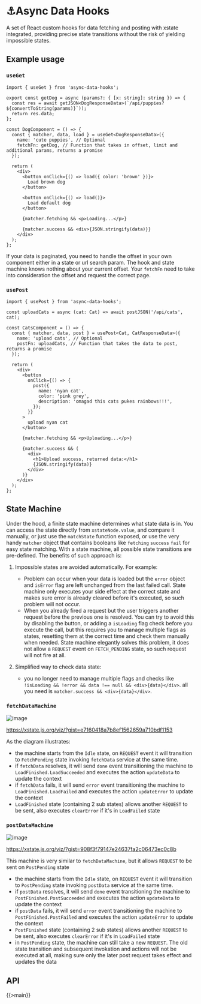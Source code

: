# ⚓Async Data Hooks

A set of React custom hooks for data fetching and posting with xstate integrated, providing precise state transitions
without the risk of yielding impossible states.

## Example usage

### `useGet`

```tsx
import { useGet } from 'async-data-hooks';

export const getDog = async (params?: { [x: string]: string }) => {
  const res = await getJSON<DogResponseData>(`/api/puppies?${convertToString(params)}`));
  return res.data;
};

const DogComponent = () => {
  const { matcher, data, load } = useGet<DogResponseData>({
    name: 'cute puppies', // Optional
    fetchFn: getDog, // Function that takes in offset, limit and additional params, returns a promise
  });

  return (
    <div>
      <button onClick={() => load({ color: 'brown' })}>
        Load brown dog
      </button>

      <button onClick={() => load()}>
        Load default dog
      </button>

      {matcher.fetching && <p>Loading...</p>}

      {matcher.success && <div>{JSON.stringify(data)}}
    </div>
  );
};
```

If your data is paginated, you need to handle the offset in your own component either in a state or url search param. The hook and state machine knows nothing about your current offset. Your `fetchFn` need to take into consideration the offset and request the correct page.

### `usePost`

```tsx
import { usePost } from 'async-data-hooks';

const uploadCats = async (cat: Cat) => await postJSON('/api/cats', cat);

const CatsComponent = () => {
  const { matcher, data, post } = usePost<Cat, CatResponseData>({
    name: 'upload cats', // Optional
    postFn: uploadCats, // Function that takes the data to post, returns a promise
  });

  return (
    <div>
      <button
        onClick={() => {
          post({
            name: 'nyan cat',
            color: 'pink grey',
            description: 'omagad this cats pukes rainbows!!!',
          });
        }}
      >
        upload nyan cat
      </button>

      {matcher.fetching && <p>Uploading...</p>}

      {matcher.success && (
        <div>
          <h1>Upload success, returned data:</h1>
          {JSON.stringify(data)}
        </div>
      )}
    </div>
  );
};
```

## State Machine

Under the hood, a finite state machine determines what state data is in. You can access the state directly from `xstateNode.value`, and compare it manually, or just use the `matchState` function exposed, or use the very handy `matcher` object that contains booleans like `fetching` `success` `fail` for easy state matching.
With a state machine, all possible state transitions are pre-defined. The benefits of such approach is:

1. Impossible states are avoided automatically. For example:

   - Problem can occur when your data is loaded but the `error` object and `isError` flag are left unchanged from the last failed call. State machine only executes your side effect at the correct state and makes sure error is already cleared before it's executed, so such problem will not occur.
   - When you already fired a request but the user triggers another request before the previous one is resolved. You can try to avoid this by disabling the button, or adding a `isLoading` flag check before you execute the call, but this requires you to manage multiple flags as states, resetting them at the correct time and check them manually when needed. State machine elegantly solves this problem, it does not allow a `REQUEST` event on `FETCH_PENDING` state, so such request will not fire at all.

2. Simplified way to check data state:
   - you no longer need to manage multiple flags and checks like `!isLoading && !error && data !== null && <div>{data}</div>`. all you need is `matcher.success && <div>{data}</div>`.

<!-- ### Visualization

To visualize the statecharts in this package, refer to the `/viz`:

```bash
yarn start
```

Then go to `http://localhost:3000/?machine=fetchDataMachine` or `http://localhost:3000/?machine=postDataMachine` to get an interactive visulization of the state charts. -->

### `fetchDataMachine`

![image](/uploads/ee6b3d50491a7c04a30c5a8358212f1e/image.png)

https://xstate.js.org/viz/?gist=e7160418a7b8ef1562659a710bdf1153

As the diagram illustrates:

- the machine starts from the `Idle` state, on `REQUEST` event it will transition to `FetchPending` state invoking `fetchData` service at the same time.
- if `fetchData` resolves, it will send `done` event transitioning the machine to `LoadFinished.LoadSucceeded` and executes the action `updateData` to update the context
- if `fetchData` fails, it will send `error` event transitioning the machine to `LoadFinished.LoadFailed` and executes the action `updateError` to update the context
- `LoadFinished` state (containing 2 sub states) allows another `REQUEST` to be sent, also executes `clearError` if it's in `LoadFailed` state

### `postDataMachine`

![image](/uploads/9d0e96b3894350b9f6e0ad3f24adaa20/image.png)

https://xstate.js.org/viz/?gist=908f3f79147e24637fa2c06473ec0c8b

This machine is very similar to `fetchDataMachine`, but it allows `REQUEST` to be sent on `PostPending` state

- the machine starts from the `Idle` state, on `REQUEST` event it will transition to `PostPending` state invoking `postData` service at the same time.
- if `postData` resolves, it will send `done` event transitioning the machine to `PostFinished.PostSucceeded` and executes the action `updateData` to update the context
- if `postData` fails, it will send `error` event transitioning the machine to `PostFinished.PostFailed` and executes the action `updateError` to update the context
- `PostFinished` state (containing 2 sub states) allows another `REQUEST` to be sent, also executes `clearError` if it's in `LoadFailed` state
- in `PostPending` state, the machine can still take a new `REQUEST`. The old state transition and subsequent invokation and actions will not be executed at all, making sure only the later post request takes effect and updates the data


## API

{{>main}}
